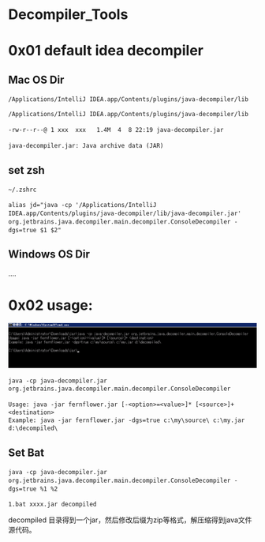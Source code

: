 # Decompiler_Tools

# 0x01 default idea decompiler

## Mac OS Dir

`/Applications/IntelliJ IDEA.app/Contents/plugins/java-decompiler/lib`


```
/Applications/IntelliJ IDEA.app/Contents/plugins/java-decompiler/lib

-rw-r--r--@ 1 xxx  xxx   1.4M  4  8 22:19 java-decompiler.jar

java-decompiler.jar: Java archive data (JAR)

```

## set zsh

`~/.zshrc`

`alias jd="java -cp '/Applications/IntelliJ IDEA.app/Contents/plugins/java-decompiler/lib/java-decompiler.jar' org.jetbrains.java.decompiler.main.decompiler.ConsoleDecompiler -dgs=true $1 $2"`

## Windows OS Dir

....

# 0x02 usage:

![](./usage.png)
```
java -cp java-decompiler.jar org.jetbrains.java.decompiler.main.decompiler.ConsoleDecompiler

Usage: java -jar fernflower.jar [-<option>=<value>]* [<source>]+ <destination>
Example: java -jar fernflower.jar -dgs=true c:\my\source\ c:\my.jar d:\decompiled\

```

## Set Bat

`java -cp java-decompiler.jar org.jetbrains.java.decompiler.main.decompiler.ConsoleDecompiler -dgs=true %1 %2`

`1.bat xxxx.jar decompiled`

decompiled 目录得到一个jar，然后修改后缀为zip等格式，解压缩得到java文件源代码。

